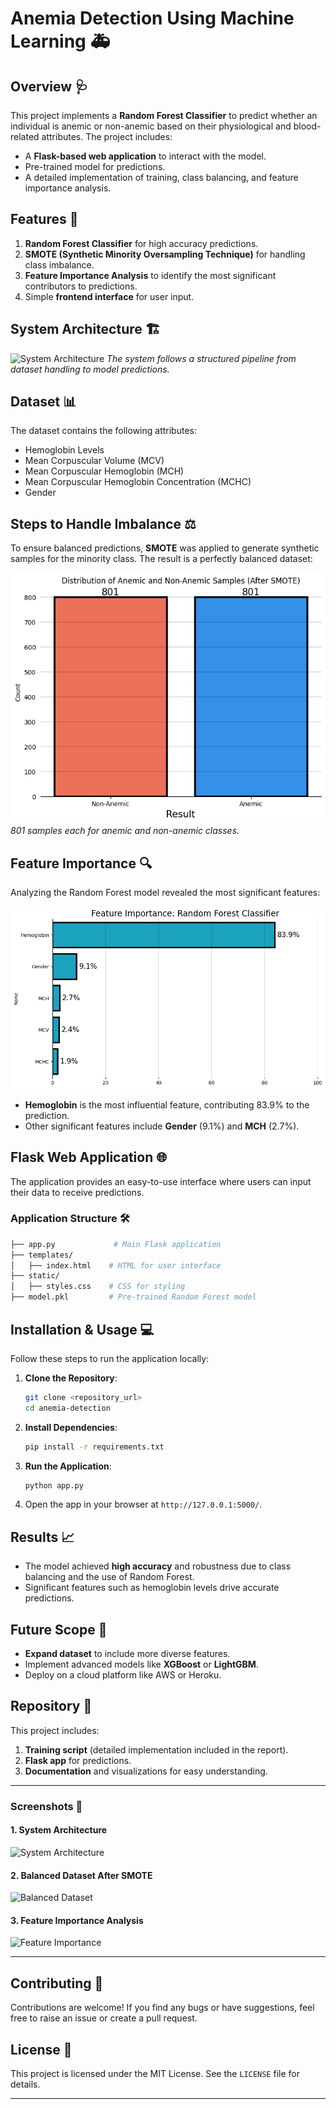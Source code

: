# Anemia Detection Using Machine Learning 🚑

## Overview 🩺
This project implements a **Random Forest Classifier** to predict whether an individual is anemic or non-anemic based on their physiological and blood-related attributes. The project includes:

- A **Flask-based web application** to interact with the model.
- Pre-trained model for predictions.
- A detailed implementation of training, class balancing, and feature importance analysis.

## Features 🚀
1. **Random Forest Classifier** for high accuracy predictions.
2. **SMOTE (Synthetic Minority Oversampling Technique)** for handling class imbalance.
3. **Feature Importance Analysis** to identify the most significant contributors to predictions.
4. Simple **frontend interface** for user input.

## System Architecture 🏗️
![System Architecture](diagram-export-5-21-2024-4_49_14-PM.png)
*The system follows a structured pipeline from dataset handling to model predictions.*

## Dataset 📊
The dataset contains the following attributes:
- Hemoglobin Levels
- Mean Corpuscular Volume (MCV)
- Mean Corpuscular Hemoglobin (MCH)
- Mean Corpuscular Hemoglobin Concentration (MCHC)
- Gender

## Steps to Handle Imbalance ⚖️
To ensure balanced predictions, **SMOTE** was applied to generate synthetic samples for the minority class. The result is a perfectly balanced dataset:

![Balanced Dataset](images/After_SMOTE.png)
*801 samples each for anemic and non-anemic classes.*

## Feature Importance 🔍
Analyzing the Random Forest model revealed the most significant features:

![Feature Importance](images/Feature_importance.png)
- **Hemoglobin** is the most influential feature, contributing 83.9% to the prediction.
- Other significant features include **Gender** (9.1%) and **MCH** (2.7%).

## Flask Web Application 🌐
The application provides an easy-to-use interface where users can input their data to receive predictions.

### Application Structure 🛠️
```bash
├── app.py             # Main Flask application
├── templates/
│   ├── index.html    # HTML for user interface
├── static/
│   ├── styles.css    # CSS for styling
├── model.pkl         # Pre-trained Random Forest model
```

## Installation & Usage 💻
Follow these steps to run the application locally:

1. **Clone the Repository**:
   ```bash
   git clone <repository_url>
   cd anemia-detection
   ```

2. **Install Dependencies**:
   ```bash
   pip install -r requirements.txt
   ```

3. **Run the Application**:
   ```bash
   python app.py
   ```

4. Open the app in your browser at `http://127.0.0.1:5000/`.

## Results 📈
- The model achieved **high accuracy** and robustness due to class balancing and the use of Random Forest.
- Significant features such as hemoglobin levels drive accurate predictions.

## Future Scope 🔮
- **Expand dataset** to include more diverse features.
- Implement advanced models like **XGBoost** or **LightGBM**.
- Deploy on a cloud platform like AWS or Heroku.

## Repository 📂
This project includes:
1. **Training script** (detailed implementation included in the report).
2. **Flask app** for predictions.
3. **Documentation** and visualizations for easy understanding.

---
### Screenshots 📸
#### 1. System Architecture
![System Architecture](diagram-export-5-21-2024-4_49_14-PM.png)
#### 2. Balanced Dataset After SMOTE
![Balanced Dataset](After_SMOTE.png)
#### 3. Feature Importance Analysis
![Feature Importance](Feature_importance.png)

---

## Contributing 🤝
Contributions are welcome! If you find any bugs or have suggestions, feel free to raise an issue or create a pull request.

## License 📜
This project is licensed under the MIT License. See the `LICENSE` file for details.

---
